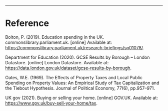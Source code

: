 ---
# Reference 
Bolton, P. (2019). Education spending in the UK. commonslibrary.parliament.uk. [online] Available at: https://commonslibrary.parliament.uk/research-briefings/sn01078/.

Department for Education (2020). GCSE Results by Borough – London Datastore. [online] London Datastore. Available at: https://data.london.gov.uk/dataset/gcse-results-by-borough.

Oates, W.E. (1969). The Effects of Property Taxes and Local Public Spending on Property Values: An Empirical Study of Tax Capitalization and the Tiebout Hypothesis. Journal of Political Economy, 77(6), pp.957–971.

UK gov (2021). Buying or selling your home. [online] GOV.UK. Available at: https://www.gov.uk/buy-sell-your-home/tax.
